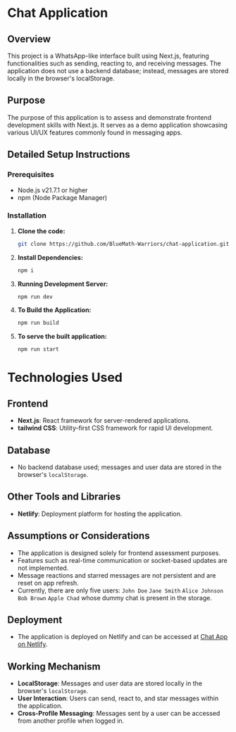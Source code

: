 # Chat Application

## Overview

This project is a WhatsApp-like interface built using Next.js, featuring functionalities such as sending, reacting to, and receiving messages. The application does not use a backend database; instead, messages are stored locally in the browser's localStorage.

## Purpose

The purpose of this application is to assess and demonstrate frontend development skills with Next.js. It serves as a demo application showcasing various UI/UX features commonly found in messaging apps.

## Detailed Setup Instructions

### Prerequisites

- Node.js v21.7.1 or higher
- npm (Node Package Manager)

### Installation

1. **Clone the code:**

   ```bash
   git clone https://github.com/BlueMath-Warriors/chat-application.git
2. **Install Dependencies:**

   ```bash 
   npm i
3. **Running Development Server:**

   ```bash 
   npm run dev
3. **To Build the Application:**

   ```bash 
   npm run build
3. **To serve the built application:**

   ```bash 
   npm run start
# Technologies Used

## Frontend

- **Next.js**: React framework for server-rendered applications.
- **tailwind CSS**: Utility-first CSS framework for rapid UI development.

## Database

- No backend database used; messages and user data are stored in the browser's `localStorage`.

## Other Tools and Libraries

- **Netlify**: Deployment platform for hosting the application.

## Assumptions or Considerations

- The application is designed solely for frontend assessment purposes.
- Features such as real-time communication or socket-based updates are not implemented.
- Message reactions and starred messages are not persistent and are reset on app refresh.
- Currently, there are only five users: `John Doe` `Jane Smith` `Alice Johnson` `Bob Brown` `Apple Chad` whose dummy chat is present in the storage.

## Deployment

- The application is deployed on Netlify and can be accessed at [Chat App on Netlify](https://chat-app-arithmiks.netlify.app).

## Working Mechanism

- **LocalStorage**: Messages and user data are stored locally in the browser's `localStorage`.
- **User Interaction**: Users can send, react to, and star messages within the application.
- **Cross-Profile Messaging**: Messages sent by a user can be accessed from another profile when logged in.

